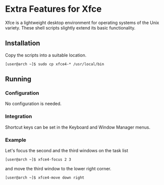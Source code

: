 # Extra Features for Xfce

Xfce is a lightweight desktop environment for operating systems of the Unix variety.
These shell scripts slightly extend its basic functionality.

## Installation

Copy the scripts into a suitable location.

	[user@arch ~]$ sudo cp xfce4-* /usr/local/bin

## Running

### Configuration

No configuration is needed.

### Integration

Shortcut keys can be set in the Keyboard and Window Manager menus.

### Example

Let's focus the second and the third windows on the task list

	[user@arch ~]$ xfce4-focus 2 3

and move the third window to the lower right corner.

	[user@arch ~]$ xfce4-move down right
